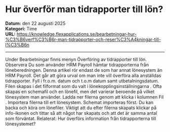 # Hur överför man tidrapporter till lön?

**Datum:** den 22 augusti 2025  
**Kategori:** Time  
**URL:** https://knowledge.flexapplications.se/bearbetningar-hur-%C3%B6verf%C3%B6r-man-tidrapporter-och-reser%C3%A4kningar-till-l%C3%B6n

---

Under
Bearbetningar
finns menyn
Överföring av tidrapporter till lön.
Observera
Du som använder HRM Payroll hämtar tidrapporterna från löneberedningen. Denna artikel rör endast de som har annat lönesystem än HRM Payroll.
Det går att göra urval om man inte vill överföra alla anställdas tidrapporter.
Fyll i fr.o.m. datum och t.o.m datum samt utbetalningsdatum.
Filen skapas i det filformat som du valt i
lönekopplingsinställningarna
. Ofta skapas en schemafil och en lönefil, men det varierar beroende på vilket lönesystem man använder. Ladda ner filerna genom att klicka i kolumnen
Fil
. Importera filerna till ert lönesystem. Schemat importeras först.
Du kan backa och köra om lönefiler. Viktigt att du efter filerna skapats klickar på
info-ikonen
och tittar så att något har skapats och att det är samma antal som förväntat.
Relaterat:
Hur överförs information från tidrapporterna till lönesystemet?
